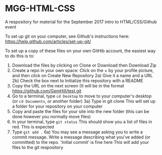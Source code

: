 # MGG-HTML-CSS
A respository for material for the September 2017 intro to HTML/CSS/Github event

To set up git on your computer, see Github's instructions here: https://help.github.com/articles/set-up-git/

To set up a copy of these files on your own GitHib account, the easiest way to do this is to:

1) Download the files by clicking on Clone or Download then Download Zip
2) Create a repo in your own space: Click on the + by your profile picture, and then click on Create New Repository
2a) Give it a name and a URL
2b) Check the box next to Initialize this repository with a README
3) Copy the URL on the next screen (It will be in the format https://github.com/GemHill/test.git
3) Go to a terminal, type `cd Desktop` to move to your computer's desktop (or  `cd Documents`, or another folder)
3a) Type in git clone <URL you copied>
This will set up a folder for your repository on your computer
4) Copy and paste the files for your site into the new folder (this can be done however you normally move files)
5) In your terminal, type `git status`
This should show you a list of files in red. This is expected
6) Type `git add .`
6a) You may see a message asking you to write a commit message. Write a message describing what you've added (or committed) to the repo. 'Initial commit' is fine here
This will add your files to the git respository



